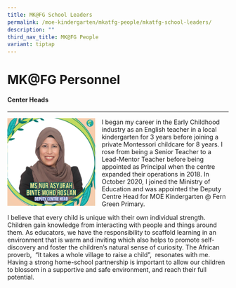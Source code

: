 ```yaml
---
title: MK@FG School Leaders
permalink: /moe-kindergarten/mkatfg-people/mkatfg-school-leaders/
description: ""
third_nav_title: MK@FG People
variant: tiptap
---
```

# MK@FG Personnel


#### **Center Heads**

------

<img src="/images/MK@Fern%20Green/Nur%20Asyurah%20Binte%20Mohd%20Roslan.jpg" style="width:200px;height:200px;margin-right:15px;" align="left"> I began my career in the Early Childhood industry as an English teacher in a local kindergarten for 3 years before joining a private Montessori childcare for 8 years. I rose from being a Senior Teacher to a Lead-Mentor Teacher before being appointed as Principal when the centre expanded their operations in 2018. In October 2020, I joined the Ministry of Education and was appointed the Deputy Centre Head for MOE Kindergarten @ Fern Green Primary.  
  
I believe that every child is unique with their own individual strength. Children gain knowledge from interacting with people and things around them. As educators, we have the responsibility to scaffold learning in an environment that is warm and inviting which also helps to promote self-discovery and foster the children’s natural sense of curiosity. The African proverb,&nbsp; “It takes a whole village to raise a child”,&nbsp; resonates with me. Having a strong home-school partnership is important to allow our children to blossom in a supportive and safe environment, and reach their full potential.